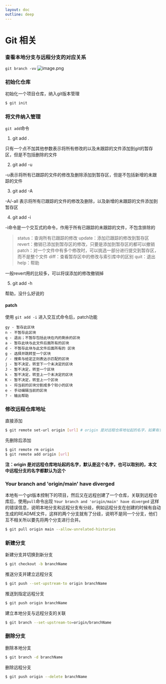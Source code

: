 ```yaml
---
layout: doc
outline: deep
---
```


# Git 相关

### 查看本地分支与远程分支的对应关系

`git branch -vv`
![image.png](/git/git-1.png)

### 初始化仓库

初始化一个项目仓库，纳入git版本管理

```sh
$ git init
```

### 将文件纳入管理

`git add`命令

1. git add .

只有一个点不加其他参数表示将所有修改的以及未跟踪的文件添加到git的暂存区，但是不包括删除的文件

2. git add -u

-u表示将所有已跟踪的文件的修改及删除添加到暂存区，但是不包括新增的未跟踪的文件

3. git add -A

-A/-all 表示将所有已跟踪的文件的修改及删除，以及新增的未跟踪的文件添加到暂存区

4. git add -i

-i命令是一个交互式的命令，作用于所有已跟踪的未跟踪的文件，不包含排除的

> status：查询所有已跟踪的修改
> update：添加已跟踪的修改到暂存区
> revert：撤销已添加到暂存区的修改，只要是添加到暂存区的都可以撤销
> patch：对一个文件中有多个修改时，可以挑选一部分进行提交到暂存区，而不是整个文件
> diff：查看暂存区中的修改与索引库中的区别
> quit：退出
> help：帮助

一般revert用的比较多，可以将误添加的修改撤销掉

5. git add -h

帮助，没什么好说的

#### patch

使用 `git add -i` 进入交互式命令后，patch功能

```
gy - 暂存此区块
n - 不暂存此区块
q - 退出；不暂存包括此块在内的剩余的区块
a - 暂存此块与此文件后面所有的区块
d - 不暂存此块与此文件后面所有的 区块
g - 选择并跳转至一个区块
/ - 搜索与给定正则表达示匹配的区块
j - 暂不决定，转至下一个未决定的区块
J - 暂不决定，转至一个区块
k - 暂不决定，转至上一个未决定的区块
K - 暂不决定，转至上一个区块
s - 将当前的区块分割成多个较小的区块
e - 手动编辑当前的区块
? - 输出帮助
```

### 修改远程仓库地址

直接添加

```sh
$ git remote set-url origin [url] # origin 是对远程仓库地址起的名字，如果有多个，可以起不同的名字
```

先删除后添加

```sh
$ git remote rm origin
$ git remote add origin [url]
```

**注：origin 是对远程仓库地址起的名字，默认是这个名字，也可以取别的，本文中远程分支的名字都默认为这个**

### Your branch and 'origin/main' have diverged

本地有一个git版本控制下的项目，然后又在远程创建了一个仓库，关联到远程仓库后，使用`pull`命令出现
`Your branch and 'origin/main' have diverged`
这样的错误信息，说明本地分支和远程分支有分歧，例如远程分支在创建的时候有自动生成的README文件，这样的两个分支就有了分歧，说明不是同一个分支，他们互不相关所以要先将两个分支进行合并。

```sh
$ git pull origin main --allow-unrelated-histories
```

### 新建分支

新建分支并切换到新分支

```sh
$ git checkout -b branchName
```

推送分支并建立远程分支

```sh
$ git push --set-upstream-to origin branchName
```

推送到指定远程分支

```sh
$ git push origin branchName
```

建立本地分支与远程分支的关联

```sh
$ git branch --set-upstream-to=origin/branchName
```

### 删除分支

删除本地分支

```sh
$ git branch -d branchName
```

删除远程分支

```sh
$ git push origin --delete branchName
```
